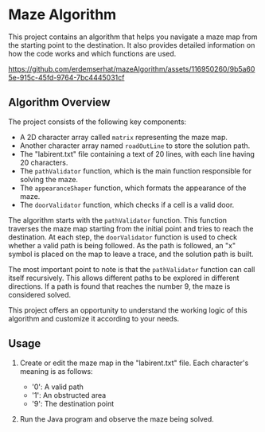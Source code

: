 # Maze Algorithm

This project contains an algorithm that helps you navigate a maze map from the starting point to the destination. It also provides detailed information on how the code works and which functions are used.


https://github.com/erdemserhat/mazeAlgorithm/assets/116950260/9b5a605e-915c-45fd-9764-7bc4445031cf



## Algorithm Overview

The project consists of the following key components:

- A 2D character array called `matrix` representing the maze map.
- Another character array named `roadOutLine` to store the solution path.
- The "labirent.txt" file containing a text of 20 lines, with each line having 20 characters.
- The `pathValidator` function, which is the main function responsible for solving the maze.
- The `appearanceShaper` function, which formats the appearance of the maze.
- The `doorValidator` function, which checks if a cell is a valid door.

The algorithm starts with the `pathValidator` function. This function traverses the maze map starting from the initial point and tries to reach the destination. At each step, the `doorValidator` function is used to check whether a valid path is being followed. As the path is followed, an "x" symbol is placed on the map to leave a trace, and the solution path is built.

The most important point to note is that the `pathValidator` function can call itself recursively. This allows different paths to be explored in different directions. If a path is found that reaches the number 9, the maze is considered solved.

This project offers an opportunity to understand the working logic of this algorithm and customize it according to your needs.

## Usage

1. Create or edit the maze map in the "labirent.txt" file. Each character's meaning is as follows:
   - '0': A valid path
   - '1': An obstructed area
   - '9': The destination point

2. Run the Java program and observe the maze being solved.
